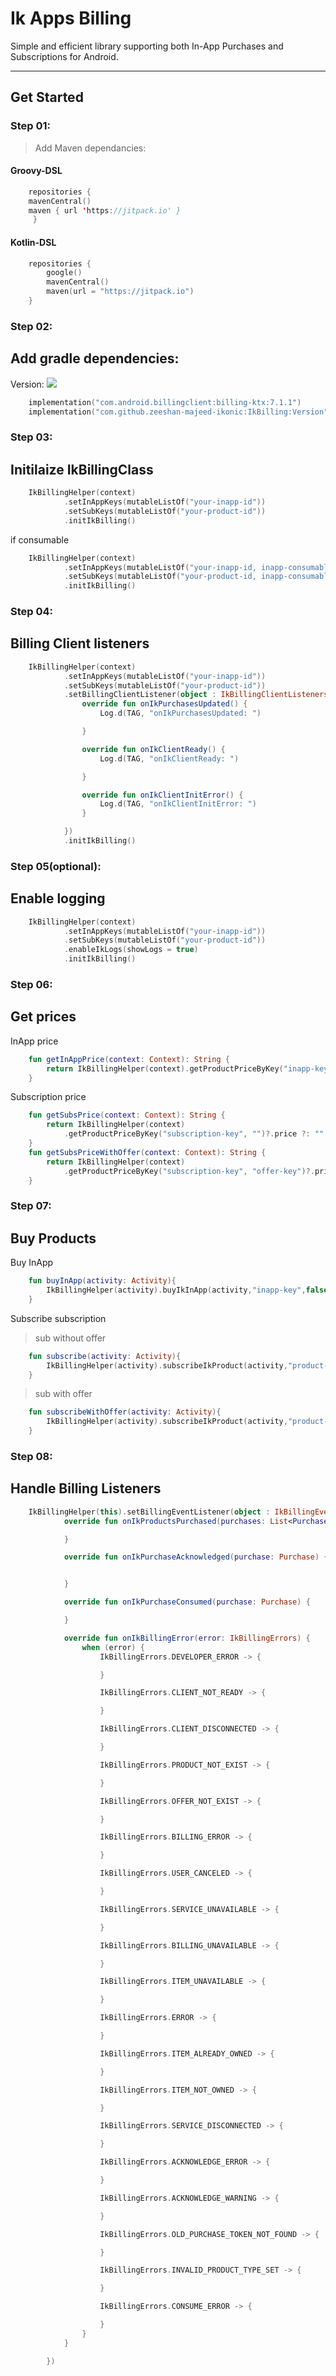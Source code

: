 # Ik Apps Billing

Simple and efficient library supporting both In-App Purchases and Subscriptions for Android.

---

## **Get Started** 

### Step 01:

> Add Maven dependancies:

#### Groovy-DSL

```kotlin 
    repositories {
	mavenCentral()
	maven { url 'https://jitpack.io' }
     }
```
#### Kotlin-DSL

```kotlin 
    repositories {
        google()
        mavenCentral()
        maven(url = "https://jitpack.io")
    }
```

### Step 02:

## Add gradle dependencies:
Version: [![](https://jitpack.io/v/zeeshan-majeed-ikonci/IkBilling.svg)](https://jitpack.io/#zeeshan-majeed-ikonci/IkBilling)

```kotlin 
    implementation("com.android.billingclient:billing-ktx:7.1.1")
    implementation("com.github.zeeshan-majeed-ikonic:IkBilling:Version")
```

### Step 03:

## Initilaize IkBillingClass

```kotlin 
    IkBillingHelper(context)
            .setInAppKeys(mutableListOf("your-inapp-id"))
            .setSubKeys(mutableListOf("your-product-id"))
            .initIkBilling()
```

 if consumable 

```kotlin 
    IkBillingHelper(context)
            .setInAppKeys(mutableListOf("your-inapp-id, inapp-consumable-key"))
            .setSubKeys(mutableListOf("your-product-id, inapp-consumable-key"))
            .initIkBilling()
```

### Step 04:

## Billing Client listeners

```kotlin 
    IkBillingHelper(context)
            .setInAppKeys(mutableListOf("your-inapp-id"))
            .setSubKeys(mutableListOf("your-product-id"))
            .setBillingClientListener(object : IkBillingClientListeners {
                override fun onIkPurchasesUpdated() {
                    Log.d(TAG, "onIkPurchasesUpdated: ")

                }

                override fun onIkClientReady() {
                    Log.d(TAG, "onIkClientReady: ")

                }

                override fun onIkClientInitError() {
                    Log.d(TAG, "onIkClientInitError: ")
                }

            })
            .initIkBilling()
```

### Step 05(optional):
## Enable logging

```kotlin 
    IkBillingHelper(context)
            .setInAppKeys(mutableListOf("your-inapp-id"))
            .setSubKeys(mutableListOf("your-product-id"))
            .enableIkLogs(showLogs = true)
            .initIkBilling()
```

### Step 06:
## Get prices

InApp price
```kotlin 
    fun getInAppPrice(context: Context): String {
        return IkBillingHelper(context).getProductPriceByKey("inapp-key")?.price ?: ""
    }
```

Subscription price

```kotlin 
    fun getSubsPrice(context: Context): String {
        return IkBillingHelper(context)
            .getProductPriceByKey("subscription-key", "")?.price ?: ""
    }
    fun getSubsPriceWithOffer(context: Context): String {
        return IkBillingHelper(context)
            .getProductPriceByKey("subscription-key", "offer-key")?.price ?: ""
    }
```

### Step 07:
## Buy Products

Buy InApp

```kotlin 
    fun buyInApp(activity: Activity){
        IkBillingHelper(activity).buyIkInApp(activity,"inapp-key",false)
    }
```

Subscribe subscription

> sub without offer

```kotlin 
    fun subscribe(activity: Activity){
        IkBillingHelper(activity).subscribeIkProduct(activity,"product-key","")
    }
```

> sub with offer

```kotlin 
    fun subscribeWithOffer(activity: Activity){
        IkBillingHelper(activity).subscribeIkProduct(activity,"product-key","offer-key")
    }
```

### Step 08:

## Handle Billing Listeners 

```kotlin 
    IkBillingHelper(this).setBillingEventListener(object : IkBillingEventListeners {
            override fun onIkProductsPurchased(purchases: List<Purchase?>) {

            }

            override fun onIkPurchaseAcknowledged(purchase: Purchase) {


            }

            override fun onIkPurchaseConsumed(purchase: Purchase) {

            }

            override fun onIkBillingError(error: IkBillingErrors) {
                when (error) {
                    IkBillingErrors.DEVELOPER_ERROR -> {

                    }

                    IkBillingErrors.CLIENT_NOT_READY -> {

                    }

                    IkBillingErrors.CLIENT_DISCONNECTED -> {

                    }

                    IkBillingErrors.PRODUCT_NOT_EXIST -> {

                    }

                    IkBillingErrors.OFFER_NOT_EXIST -> {

                    }

                    IkBillingErrors.BILLING_ERROR -> {

                    }

                    IkBillingErrors.USER_CANCELED -> {

                    }

                    IkBillingErrors.SERVICE_UNAVAILABLE -> {

                    }

                    IkBillingErrors.BILLING_UNAVAILABLE -> {

                    }

                    IkBillingErrors.ITEM_UNAVAILABLE -> {

                    }

                    IkBillingErrors.ERROR -> {

                    }

                    IkBillingErrors.ITEM_ALREADY_OWNED -> {

                    }

                    IkBillingErrors.ITEM_NOT_OWNED -> {

                    }

                    IkBillingErrors.SERVICE_DISCONNECTED -> {

                    }

                    IkBillingErrors.ACKNOWLEDGE_ERROR -> {

                    }

                    IkBillingErrors.ACKNOWLEDGE_WARNING -> {

                    }

                    IkBillingErrors.OLD_PURCHASE_TOKEN_NOT_FOUND -> {

                    }

                    IkBillingErrors.INVALID_PRODUCT_TYPE_SET -> {

                    }

                    IkBillingErrors.CONSUME_ERROR -> {

                    }
                }
            }

        })
```

